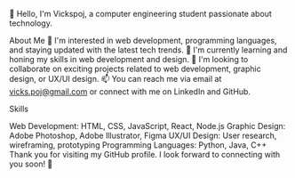 👋 Hello, I'm Vickspoj, a computer engineering student passionate about technology.

About Me
👀 I'm interested in web development, programming languages, and staying updated with the latest tech trends.
🌱 I'm currently learning and honing my skills in web development and design.
💞️ I'm looking to collaborate on exciting projects related to web development, graphic design, or UX/UI design.
📫 You can reach me via email at vicks.poj@gmail.com or connect with me on LinkedIn and GitHub.

Skills

Web Development: HTML, CSS, JavaScript, React, Node.js
Graphic Design: Adobe Photoshop, Adobe Illustrator, Figma
UX/UI Design: User research, wireframing, prototyping
Programming Languages: Python, Java, C++
Thank you for visiting my GitHub profile. I look forward to connecting with you soon! 🚀
